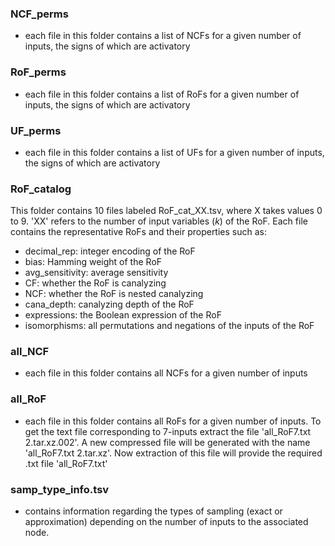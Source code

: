 ### NCF_perms
-  each file in this folder contains a list of NCFs for a given number of inputs, the signs of which are activatory
### RoF_perms
-  each file in this folder contains a list of RoFs for a given number of inputs, the signs of which are activatory
### UF_perms
-  each file in this folder contains a list of UFs for a given number of inputs, the signs of which are activatory
### RoF_catalog
This folder contains 10 files labeled RoF_cat_XX.tsv, where X takes values 0 to 9. 'XX' refers to the number of input variables (*k*) of the RoF. Each file contains the representative RoFs and their properties such as:
- decimal_rep: integer encoding of the RoF
- bias: Hamming weight of the RoF
- avg_sensitivity: average sensitivity
- CF: whether the RoF is canalyzing
- NCF: whether the RoF is nested canalyzing
- cana_depth: canalyzing depth of the RoF
- expressions: the Boolean expression of the RoF
- isomorphisms: all permutations and negations of the inputs of the RoF
### all_NCF
- each file in this folder contains all NCFs for a given number of inputs
### all_RoF
- each file in this folder contains all RoFs for a given number of inputs. To get the text file corresponding to 7-inputs extract the file 'all_RoF7.txt 2.tar.xz.002'. A new compressed file will be generated with the name 'all_RoF7.txt 2.tar.xz'. Now extraction of  this file will provide the required .txt file 'all_RoF7.txt'
### samp_type_info.tsv
- contains information regarding the types of sampling (exact or approximation) depending on the number of inputs to the associated node.
